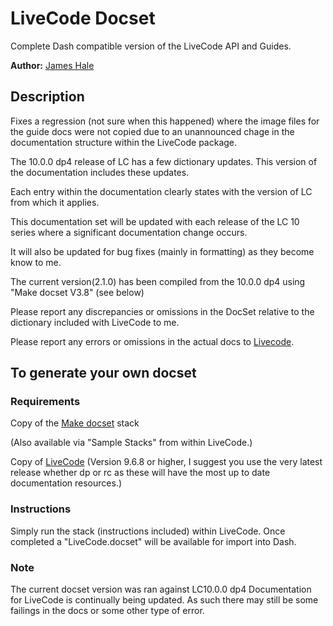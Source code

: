 
LiveCode Docset
=======================


Complete Dash compatible version of the LiveCode API and Guides.

**Author:** [James Hale](https://github.com/jameshale)

## Description

Fixes a regression (not sure when this happened) where the image files for the guide docs were not copied due to an unannounced chage in the documentation structure within the  LiveCode package.

The 10.0.0 dp4 release of LC has a few dictionary updates. This version of the documentation includes these updates.

Each entry within the 
documentation clearly states with the version of LC from which it applies. 

This documentation set will be updated with each release of the LC 10 series where a significant documentation change occurs.

It will also be updated for bug fixes (mainly in formatting) as they become know to me.

The current version(2.1.0) has been compiled from the 10.0.0 dp4 using "Make docset V3.8" (see below)

Please report any discrepancies or omissions in the DocSet relative to the dictionary included with LiveCode to me.

Please report any errors or omissions in the actual docs to [Livecode](https://quality.livecode.com).


## To generate your own docset

### Requirements


Copy of the [Make docset](http://livecodeshare.runrev.com/stack/845/Make-DocSet) stack

(Also available via "Sample Stacks" from within LiveCode.)

Copy of [LiveCode](http://downloads.livecode.com/livecode/) (Version 9.6.8 or higher, I suggest you use the very latest release whether dp or rc as these will have the most up to date documentation resources.)



### Instructions
Simply run the stack (instructions included) within LiveCode. Once completed a "LiveCode.docset" will be available for import into Dash.

### Note
The current docset version was ran against LC10.0.0 dp4 
Documentation for LiveCode is continually being updated. As such there may still be some failings in the docs or some other type of error.

